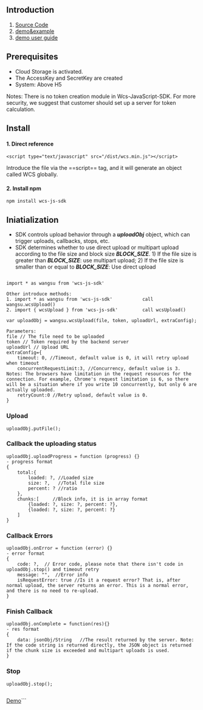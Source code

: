 ## Introduction
1. [Source Code](https://github.com/CDNetworks-Object-Storage/wcs-js-sdk/tree/main/src)
2. [demo&example](https://github.com/CDNetworks-Object-Storage/wcs-js-sdk/tree/main/test/demo1)
3. [demo user guide](https://github.com/CDNetworks-Object-Storage/wcs-js-sdk/blob/main/demo-user%20guide.md)

## Prerequisites
- Cloud Storage is activated.
- The AccessKey and SecretKey are created
- System: Above H5

Notes:
There is no token creation module in Wcs-JavaScript-SDK. For more security, we suggest that customer should set up a server for token calculation.

## Install
#### 1. Direct reference
```
<script type="text/javascript" src="/dist/wcs.min.js"></script>
```
Introduce the file via the ==script== tag, and it will generate an object called WCS globally.


#### 2. Install npm
```
npm install wcs-js-sdk
```

## Iniatialization
- SDK controls upload behavior through a ***uploadObj*** object, which can trigger uploads, callbacks, stops, etc.
- SDK determines whether to use direct upload or multipart upload according to the file size and block size ***BLOCK_SIZE***.    1) If the file size is greater than ***BLOCK_SIZE***: use multipart upload; 2) If the file size is smaller than or equal to ***BLOCK_SIZE***: Use direct upload

```

import * as wangsu from 'wcs-js-sdk'

Other introduce methods:
1. import * as wangsu from 'wcs-js-sdk'           call wangsu.wcsUpload()
2. import { wcsUpload } from 'wcs-js-sdk'         call wcsUpload()  

var uploadObj = wangsu.wcsUpload(file, token, uploadUrl, extraConfig);

Parameters:
file // The file need to be uploaded
token // Token required by the backend server
uploadUrl // Upload URL
extraConfig={
    timeout: 0, //Timeout, default value is 0, it will retry upload when timeout
    concurrentRequestLimit:3, //Concurrency, default value is 3. Notes: The browsers have limitation in the request resources for the connection. For example, Chrome's request limitation is 6, so there will be a situation where if you write 10 concurrently, but only 6 are actually uploaded.
    retryCount:0 //Retry upload, default value is 0.
}

```

### Upload
```
uploadObj.putFile();

```

### Callback the uploading status
```
uploadObj.uploadProgress = function (progress) {}
- progress format
{
    total:{
        loaded: ?, //Loaded size
        size: ?,   //Total file size 
        percent: ? //ratio
    },
    chunks:[     //Block info, it is in array format 
        {loaded: ?, size: ?, percent: ?},
        {loaded: ?, size: ?, percent: ?}
    ]
}

```

### Callback Errors
```
uploadObj.onError = function (error) {}
- error format
{
    code: ?,  // Error code, please note that there isn't code in uploadObj.stop() and timeout retry
    message: "",  //Error info
    isRequestError: true //Is it a request error? That is, after normal upload, the server returns an error. This is a normal error, and there is no need to re-upload.
}

```

### Finish Callback
```
uploadObj.onComplete = function(res){}
- res format
{
    data: jsonObj/String   //The result returned by the server. Note: If the code string is returned directly, the JSON object is returned if the chunk size is exceeded and multipart uploads is used.
}

```

### Stop
```
uploadObj.stop();


```

[Demo](https://github.com/CDNetworks-Object-Storage/wcs-js-sdk/tree/main/test/demo1)```
